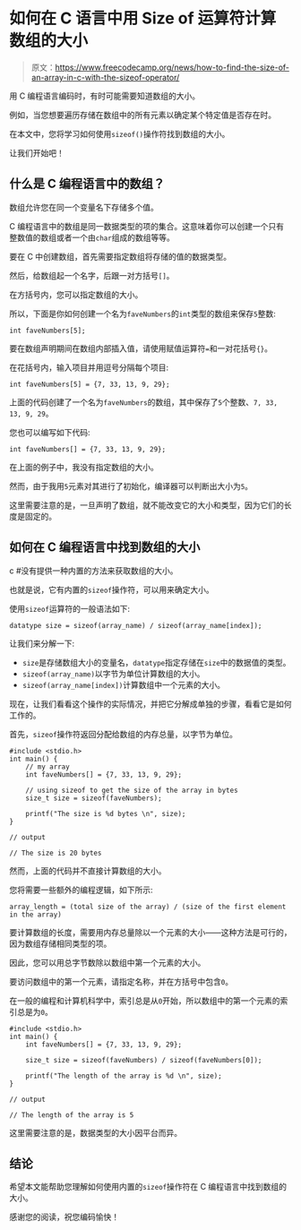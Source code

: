 # 如何在 C 语言中用 Size of 运算符计算数组的大小

> 原文：<https://www.freecodecamp.org/news/how-to-find-the-size-of-an-array-in-c-with-the-sizeof-operator/>

用 C 编程语言编码时，有时可能需要知道数组的大小。

例如，当您想要遍历存储在数组中的所有元素以确定某个特定值是否存在时。

在本文中，您将学习如何使用`sizeof()`操作符找到数组的大小。

让我们开始吧！

## 什么是 C 编程语言中的数组？

数组允许您在同一个变量名下存储多个值。

C 编程语言中的数组是同一数据类型的项的集合。这意味着你可以创建一个只有整数值的数组或者一个由`char`组成的数组等等。

要在 C 中创建数组，首先需要指定数组将存储的值的数据类型。

然后，给数组起一个名字，后跟一对方括号`[]`。

在方括号内，您可以指定数组的大小。

所以，下面是你如何创建一个名为`faveNumbers`的`int`类型的数组来保存`5`整数:

```
int faveNumbers[5]; 
```

要在数组声明期间在数组内部插入值，请使用赋值运算符`=`和一对花括号`{}`。

在花括号内，输入项目并用逗号分隔每个项目:

```
int faveNumbers[5] = {7, 33, 13, 9, 29}; 
```

上面的代码创建了一个名为`faveNumbers`的数组，其中保存了`5`个整数、`7, 33, 13, 9, 29`。

您也可以编写如下代码:

```
int faveNumbers[] = {7, 33, 13, 9, 29}; 
```

在上面的例子中，我没有指定数组的大小。

然而，由于我用`5`元素对其进行了初始化，编译器可以判断出大小为`5`。

这里需要注意的是，一旦声明了数组，就不能改变它的大小和类型，因为它们的长度是固定的。

## 如何在 C 编程语言中找到数组的大小

c #没有提供一种内置的方法来获取数组的大小。

也就是说，它有内置的`sizeof`操作符，可以用来确定大小。

使用`sizeof`运算符的一般语法如下:

```
datatype size = sizeof(array_name) / sizeof(array_name[index]); 
```

让我们来分解一下:

*   `size`是存储数组大小的变量名，`datatype`指定存储在`size`中的数据值的类型。
*   `sizeof(array_name)`以字节为单位计算数组的大小。
*   `sizeof(array_name[index])`计算数组中一个元素的大小。

现在，让我们看看这个操作的实际情况，并把它分解成单独的步骤，看看它是如何工作的。

首先，`sizeof`操作符返回分配给数组的内存总量，以字节为单位。

```
#include <stdio.h>
int main() {
    // my array
    int faveNumbers[] = {7, 33, 13, 9, 29};

    // using sizeof to get the size of the array in bytes
    size_t size = sizeof(faveNumbers);

    printf("The size is %d bytes \n", size);
}

// output

// The size is 20 bytes 
```

然而，上面的代码并不直接计算数组的大小。

您将需要一些额外的编程逻辑，如下所示:

```
array_length = (total size of the array) / (size of the first element in the array) 
```

要计算数组的长度，需要用内存总量除以一个元素的大小——这种方法是可行的，因为数组存储相同类型的项。

因此，您可以用总字节数除以数组中第一个元素的大小。

要访问数组中的第一个元素，请指定名称，并在方括号中包含`0`。

在一般的编程和计算机科学中，索引总是从`0`开始，所以数组中的第一个元素的索引总是为`0`。

```
#include <stdio.h>
int main() {
    int faveNumbers[] = {7, 33, 13, 9, 29};

    size_t size = sizeof(faveNumbers) / sizeof(faveNumbers[0]);

    printf("The length of the array is %d \n", size);
}

// output

// The length of the array is 5 
```

这里需要注意的是，数据类型的大小因平台而异。

## 结论

希望本文能帮助您理解如何使用内置的`sizeof`操作符在 C 编程语言中找到数组的大小。

感谢您的阅读，祝您编码愉快！